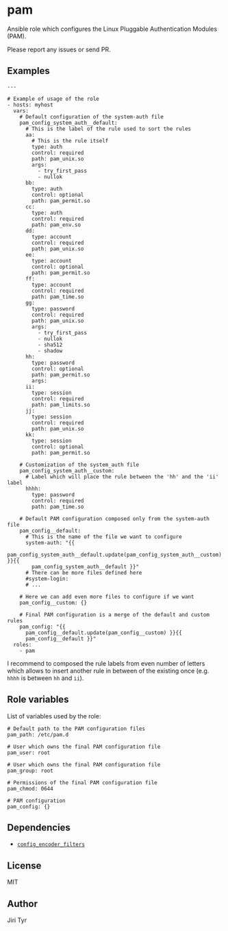 pam
===

Ansible role which configures the Linux Pluggable Authentication Modules (PAM).

Please report any issues or send PR.


Examples
--------

```
---

# Example of usage of the role
- hosts: myhost
  vars:
    # Default configuration of the system-auth file
    pam_config_system_auth__default:
      # This is the label of the rule used to sort the rules
      aa:
        # This is the rule itself
        type: auth
        control: required
        path: pam_unix.so
        args:
          - try_first_pass
          - nullok
      bb:
        type: auth
        control: optional
        path: pam_permit.so
      cc:
        type: auth
        control: required
        path: pam_env.so
      dd:
        type: account
        control: required
        path: pam_unix.so
      ee:
        type: account
        control: optional
        path: pam_permit.so
      ff:
        type: account
        control: required
        path: pam_time.so
      gg:
        type: password
        control: required
        path: pam_unix.so
        args:
          - try_first_pass
          - nullok
          - sha512
          - shadow
      hh:
        type: password
        control: optional
        path: pam_permit.so
        args:
      ii:
        type: session
        control: required
        path: pam_limits.so
      jj:
        type: session
        control: required
        path: pam_unix.so
      kk:
        type: session
        control: optional
        path: pam_permit.so

    # Customization of the system_auth file
    pam_config_system_auth__custom:
      # Label which will place the rule between the 'hh' and the 'ii' label
      hhhh:
        type: password
        control: required
        path: pam_time.so

    # Default PAM configuration composed only from the system-auth file
    pam_config__default:
      # This is the name of the file we want to configure
      system-auth: "{{
        pam_config_system_auth__default.update(pam_config_system_auth__custom) }}{{
        pam_config_system_auth__default }}"
      # There can be more files defined here
      #system-login:
      # ...

    # Here we can add even more files to configure if we want
    pam_config__custom: {}

    # Final PAM configuration is a merge of the default and custom rules
    pam_config: "{{
      pam_config__default.update(pam_config__custom) }}{{
      pam_config__default }}"
  roles:
    - pam
```

I recommend to composed the rule labels from even number of letters which
allows to insert another rule in between of the existing once (e.g. `hhhh` is
between `hh` and `ii`).


Role variables
--------------

List of variables used by the role:

```
# Default path to the PAM configuration files
pam_path: /etc/pam.d

# User which owns the final PAM configuration file
pam_user: root

# User which owns the final PAM configuration file
pam_group: root

# Permissions of the final PAM configuration file
pam_chmod: 0644

# PAM configuration
pam_config: {}
```


Dependencies
------------

- [`config_encoder_filters`](https://github.com/jtyr/ansible-config_encoder_filters)


License
-------

MIT


Author
------

Jiri Tyr
